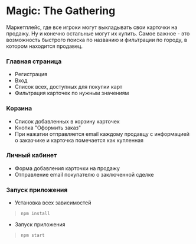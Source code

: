 # Magic: The Gathering

Маркетплейс, где все игроки могут выкладывать свои карточки на продажу. Ну и конечно остальные могут их купить.
Самое важное - это возможность быстрого поиска по названию и фильтрации по городу, в котором находится продавец.

### Главная страница

- Регистрация
- Вход
- Список всех, доступных для покупки карт
- Фильтрация карточек по нужным значениям

### Корзина
- Список добавленных в корзину карточек
- Кнопка "Оформить заказ"
- При нажатии отправляется email каждому продавцу с информацией о заказчике и карточка помечается как купленная

### Личный кабинет
- Форма добавления карточки на продажу
- Отправление email покупателю о заключенной сделке

### Запуск приложения
- Установка всех зависимостей
>`npm install`
- Запуск приложения
>`npm start`
